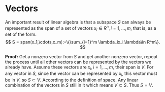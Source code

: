 # Vectors

An important result of linear algebra is that a subspace  $S$ can always be represented as the span of a set of vectors $x_i \in R^n, i=1,\dots,m$, that is, as a set of the form.
$$
S = span(x_1,\cdots,x_m):=\{\sum_{i=1}^m \lambda_ix_i:\lambda\in R^m\}.
$$

**Proof:** Get a nonzero vector from $S$ and get another nonzero vector, repeat the process until all other vectors can be represented by the vectors we already have. Assume these vectors are $x_i,i=1,\dots,m$, their span is $V$. For any vector in $S$, since the vector can be represented by $x_i$, this vector must be in $V$, so $S \subset V$. According to the definition  of space. Any linear combination of the vectors in $S$ still in it which means $V \subset S$. Thus $S = V$.
